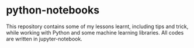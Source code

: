 # python-notebooks


This repository contains some of my lessons learnt, including tips and trick, while working with Python and some machine learning libraries. All codes are written in jupyter-notebook.

